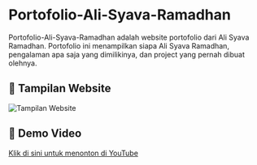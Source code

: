 # Portofolio-Ali-Syava-Ramadhan
Portofolio-Ali-Syava-Ramadhan adalah website portofolio dari Ali Syava Ramadhan. Portofolio ini menampilkan siapa Ali Syava Ramadhan, pengalaman apa saja yang dimilikinya, dan project yang pernah dibuat olehnya. 
## 📸 Tampilan Website
![Tampilan Website](Screenshot/home1.jpg)

## 🎥 Demo Video
[Klik di sini untuk menonton di YouTube]()


